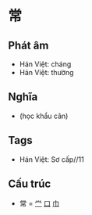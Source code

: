 # 常

## Phát âm
* Hán Việt: cháng
* Hán Việt: thường

## Nghĩa
* (học khẩu cân)

## Tags
* Hán Việt: Sơ cấp//11

## Cấu trúc
* 常 = [龸](龸.md) [口](口.md) [巾](巾.md)

<script>window.HANZI_FIELD='常';</script>
